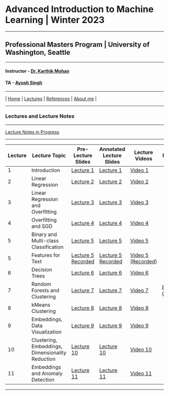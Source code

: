 # Advanced Introduction to Machine Learning | Winter 2023

***
 
## Professional Masters Program | University of Washington, Seattle 

***


#### Instructor - [Dr. Karthik Mohan](https://www.ece.uw.edu/people/karthik-mohan/)
#### TA - [Ayush Singh](https://www.linkedin.com/in/ayush-singh-se/)

***

| [Home](index.md)  | [Lectures](lectures.md)  | [References](references.md)  | [About me](karthik.md) |


***


### Lectures and Lecture Notes

***

[Lecture Notes in Progress](Lectures/lecture_notes.pdf)

***

| Lecture | Lecture Topic | Pre-Lecture Slides | Annotated Lecture Slides | Lecture Videos | Notebooks | 
| --- | --- | --- | --- | --- | --- |
| 1 | Introduction |  [Lecture 1](Lectures/Lecture_1.pdf) | [Lecture 1](Lectures/Lecture_1_annotated.pdf) | [Video 1](https://youtu.be/nB77M-mm0Nk&t=1s) | | 
| 2 | Linear Regression | [Lecture 2](Lectures/Lecture_2.pdf) | [Lecture 2](Lectures/Lecture_2_annotated.pdf) | [Video 2](https://youtu.be/uM_q35ZybFY&t=1s)  | |
| 3 | Linear Regression and Overfitting | [Lecture 3](Lectures/Lecture_3.pdf) | [Lecture 3](Lectures/Lecture_3_annotated.pdf) | [Video 3](https://youtu.be/E75LFMciN4E)  | |
| 4 | Overfitting and SGD| [Lecture 4](Lectures/Lecture_4.pdf) | [Lecture 4](Lectures/Lecture_4_annotated.pdf) | [Video 4](https://youtu.be/rwVaVHCCI4k)  | |
| 5 | Binary and Multi-class Classification | [Lecture 5](Lectures/Lecture_5.pdf) | [Lecture 5](Lectures/Lecture_5_annotated.pdf) | [Video 5](https://www.youtube.com/watch?v=CoGQJ0T0VJo&t=17s)  | |
| 5 | Features for Text | [Lecture 5 Recorded](Lectures/Lecture_5_recorded.pdf) | [Lecture 5 Recorded](Lectures/Lecture_5_recorded_annotated.pdf) | [Video 5 (Recorded)](https://youtu.be/c7klocSF068)  | |
| 6 | Decision Trees | [Lecture 6](Lectures/Lecture_6.pdf) | [Lecture 6](Lectures/Lecture_6_annotated.pdf) | [Video 6](https://youtu.be/rJPbgbAsBBs)  | |
| 7 | Random Forests and Clustering | [Lecture 7](Lectures/Lecture_7.pdf) | [Lecture 7](Lectures/Lecture_7_annotated.pdf) | [Video 7](https://youtu.be/Oah1u0lkQiY)  | [Ensembling Classifiers](Notebooks/ensemble_classifier.ipynb) |
| 8 | kMeans Clustering | [Lecture 8](Lectures/Lecture_8.pdf) | [Lecture 8](Lectures/Lecture_8_annotated.pdf) | [Video 8](https://youtu.be/OLySLdGjUGQ)  |  |
| 9 | Embeddings, Data Visualization | [Lecture 9](Lectures/Lecture_9.pdf) | [Lecture 9](Lectures/Lecture_9_annotated.pdf) | [Video 9](https://youtu.be/hp048THJJBo)  |  |
| 10 | Clustering, Embeddings, Dimensionality Reduction | [Lecture 10](Lectures/Lecture_10.pdf) | [Lecture 10](Lectures/Lecture_10_annotated.pdf) | [Video 10](https://youtu.be/8BlrFm2DFlM)  |  |
| 11 | Embeddings and Anomaly Detection | [Lecture 11](Lectures/Lecture_11.pdf) | [Lecture 11](Lectures/Lecture_11_annotated.pdf) | [Video 11](https://youtu.be/OMpk6_hO_Qw)  |  |

*** 






